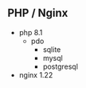 ## PHP / Nginx

- php 8.1
    - pdo
        - sqlite
        - mysql
        - postgresql
- nginx 1.22